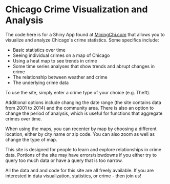 Chicago Crime Visualization and Analysis
========
The code here is for a Shiny App found at <a href="https://miningchi2.shinyapps.io/chicrime/" target=" blank">MiningChi.com</a> that allows you to visualize and analyze Chicago's crime statistics.  Some specifics include:

+ Basic statistics over time
+ Seeing individual crimes on a map of Chicago
+ Using a heat map to see trends in crime
+ Some time series analyses that show trends and abrupt changes in crime
+ The relationship between weather and crime
+ The underlying crime data 

To use the site, simply enter a crime type of your choice (e.g. Theft).  

Additional options include changing the date range (the site contains data from 2001 to 2014) and the community area.  There is also an option to change the period of analysis, which is useful for functions that aggregate crimes over time.

When using the maps, you can recenter by map by choosing a different location, either by city name or zip code.  You can also zoom as well as change the type of map.

This site is designed for people to learn and explore relationships in crime data. Portions of the site may have errors/slowdowns if you either try to query too much data or have a query that is too narrow.

All the data and and code for this site are all freely available.  If you are interested in data visualization, statistics, or crime - then join us!

